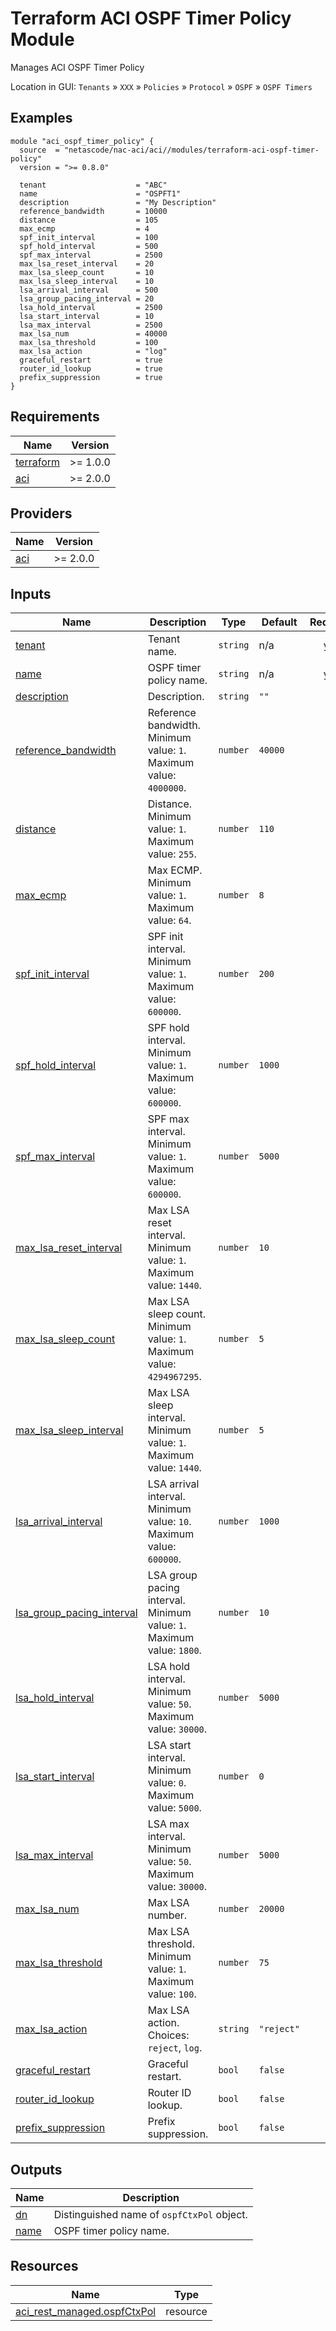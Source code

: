 <!-- BEGIN_TF_DOCS -->
# Terraform ACI OSPF Timer Policy Module

Manages ACI OSPF Timer Policy

Location in GUI:
`Tenants` » `XXX` » `Policies` » `Protocol` » `OSPF` » `OSPF Timers`

## Examples

```hcl
module "aci_ospf_timer_policy" {
  source  = "netascode/nac-aci/aci//modules/terraform-aci-ospf-timer-policy"
  version = ">= 0.8.0"

  tenant                    = "ABC"
  name                      = "OSPFT1"
  description               = "My Description"
  reference_bandwidth       = 10000
  distance                  = 105
  max_ecmp                  = 4
  spf_init_interval         = 100
  spf_hold_interval         = 500
  spf_max_interval          = 2500
  max_lsa_reset_interval    = 20
  max_lsa_sleep_count       = 10
  max_lsa_sleep_interval    = 10
  lsa_arrival_interval      = 500
  lsa_group_pacing_interval = 20
  lsa_hold_interval         = 2500
  lsa_start_interval        = 10
  lsa_max_interval          = 2500
  max_lsa_num               = 40000
  max_lsa_threshold         = 100
  max_lsa_action            = "log"
  graceful_restart          = true
  router_id_lookup          = true
  prefix_suppression        = true
}
```

## Requirements

| Name | Version |
|------|---------|
| <a name="requirement_terraform"></a> [terraform](#requirement\_terraform) | >= 1.0.0 |
| <a name="requirement_aci"></a> [aci](#requirement\_aci) | >= 2.0.0 |

## Providers

| Name | Version |
|------|---------|
| <a name="provider_aci"></a> [aci](#provider\_aci) | >= 2.0.0 |

## Inputs

| Name | Description | Type | Default | Required |
|------|-------------|------|---------|:--------:|
| <a name="input_tenant"></a> [tenant](#input\_tenant) | Tenant name. | `string` | n/a | yes |
| <a name="input_name"></a> [name](#input\_name) | OSPF timer policy name. | `string` | n/a | yes |
| <a name="input_description"></a> [description](#input\_description) | Description. | `string` | `""` | no |
| <a name="input_reference_bandwidth"></a> [reference\_bandwidth](#input\_reference\_bandwidth) | Reference bandwidth. Minimum value: `1`. Maximum value: `4000000`. | `number` | `40000` | no |
| <a name="input_distance"></a> [distance](#input\_distance) | Distance. Minimum value: `1`. Maximum value: `255`. | `number` | `110` | no |
| <a name="input_max_ecmp"></a> [max\_ecmp](#input\_max\_ecmp) | Max ECMP. Minimum value: `1`. Maximum value: `64`. | `number` | `8` | no |
| <a name="input_spf_init_interval"></a> [spf\_init\_interval](#input\_spf\_init\_interval) | SPF init interval. Minimum value: `1`. Maximum value: `600000`. | `number` | `200` | no |
| <a name="input_spf_hold_interval"></a> [spf\_hold\_interval](#input\_spf\_hold\_interval) | SPF hold interval. Minimum value: `1`. Maximum value: `600000`. | `number` | `1000` | no |
| <a name="input_spf_max_interval"></a> [spf\_max\_interval](#input\_spf\_max\_interval) | SPF max interval. Minimum value: `1`. Maximum value: `600000`. | `number` | `5000` | no |
| <a name="input_max_lsa_reset_interval"></a> [max\_lsa\_reset\_interval](#input\_max\_lsa\_reset\_interval) | Max LSA reset interval. Minimum value: `1`. Maximum value: `1440`. | `number` | `10` | no |
| <a name="input_max_lsa_sleep_count"></a> [max\_lsa\_sleep\_count](#input\_max\_lsa\_sleep\_count) | Max LSA sleep count. Minimum value: `1`. Maximum value: `4294967295`. | `number` | `5` | no |
| <a name="input_max_lsa_sleep_interval"></a> [max\_lsa\_sleep\_interval](#input\_max\_lsa\_sleep\_interval) | Max LSA sleep interval. Minimum value: `1`. Maximum value: `1440`. | `number` | `5` | no |
| <a name="input_lsa_arrival_interval"></a> [lsa\_arrival\_interval](#input\_lsa\_arrival\_interval) | LSA arrival interval. Minimum value: `10`. Maximum value: `600000`. | `number` | `1000` | no |
| <a name="input_lsa_group_pacing_interval"></a> [lsa\_group\_pacing\_interval](#input\_lsa\_group\_pacing\_interval) | LSA group pacing interval. Minimum value: `1`. Maximum value: `1800`. | `number` | `10` | no |
| <a name="input_lsa_hold_interval"></a> [lsa\_hold\_interval](#input\_lsa\_hold\_interval) | LSA hold interval. Minimum value: `50`. Maximum value: `30000`. | `number` | `5000` | no |
| <a name="input_lsa_start_interval"></a> [lsa\_start\_interval](#input\_lsa\_start\_interval) | LSA start interval. Minimum value: `0`. Maximum value: `5000`. | `number` | `0` | no |
| <a name="input_lsa_max_interval"></a> [lsa\_max\_interval](#input\_lsa\_max\_interval) | LSA max interval. Minimum value: `50`. Maximum value: `30000`. | `number` | `5000` | no |
| <a name="input_max_lsa_num"></a> [max\_lsa\_num](#input\_max\_lsa\_num) | Max LSA number. | `number` | `20000` | no |
| <a name="input_max_lsa_threshold"></a> [max\_lsa\_threshold](#input\_max\_lsa\_threshold) | Max LSA threshold. Minimum value: `1`. Maximum value: `100`. | `number` | `75` | no |
| <a name="input_max_lsa_action"></a> [max\_lsa\_action](#input\_max\_lsa\_action) | Max LSA action. Choices: `reject`, `log`. | `string` | `"reject"` | no |
| <a name="input_graceful_restart"></a> [graceful\_restart](#input\_graceful\_restart) | Graceful restart. | `bool` | `false` | no |
| <a name="input_router_id_lookup"></a> [router\_id\_lookup](#input\_router\_id\_lookup) | Router ID lookup. | `bool` | `false` | no |
| <a name="input_prefix_suppression"></a> [prefix\_suppression](#input\_prefix\_suppression) | Prefix suppression. | `bool` | `false` | no |

## Outputs

| Name | Description |
|------|-------------|
| <a name="output_dn"></a> [dn](#output\_dn) | Distinguished name of `ospfCtxPol` object. |
| <a name="output_name"></a> [name](#output\_name) | OSPF timer policy name. |

## Resources

| Name | Type |
|------|------|
| [aci_rest_managed.ospfCtxPol](https://registry.terraform.io/providers/CiscoDevNet/aci/latest/docs/resources/rest_managed) | resource |
<!-- END_TF_DOCS -->